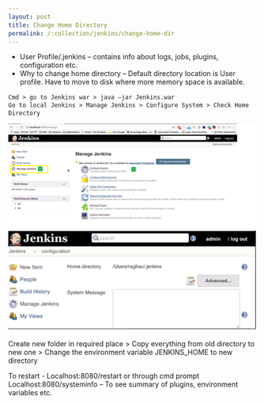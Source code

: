 ```yaml
---
layout: post
title: Change Home Directory
permalink: /:collection/jenkins/change-home-dir
---
```


- User Profile/.jenkins – contains info about logs, jobs, plugins, configuration etc.
- Why to change home directory – Default directory location is User profile. Have to move to disk where more memory space is available.

```
Cmd > go to Jenkins war > java –jar Jenkins.war
Go to local Jenkins > Manage Jenkins > Configure System > Check Home Directory
```

![jenkins-home-directory](https://github.com/arpit04tripathi/files-cdn/raw/cdn/devtools/jenkins/jenkins-home-directory.png)

Create new folder in required place > Copy everything from old directory to new one > Change the environment variable JENKINS_HOME to new directory

To restart - Localhost:8080/restart or through cmd prompt
Localhost:8080/systeminfo – To see summary of plugins, environment variables etc.
